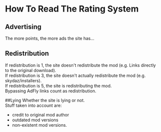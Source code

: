 How To Read The Rating System
=============================

## Advertising
The more points, the more ads the site has...

## Redistribution
If redistribution is 1, the site doesn't redistribute the mod (e.g. Links directly to the original download).  
If redistribution is 3, the site doesn't actually redistribute the mod (e.g. skydaz/installers).  
If redistribution is 5, the site is redistributing the mod.  
Bypassing AdFly links count as redistribution.

##Lying
Whether the site is lying or not.  
Stuff taken into account are:
+ credit to original mod author
+ outdated mod versions
+ non-existent mod versions.
